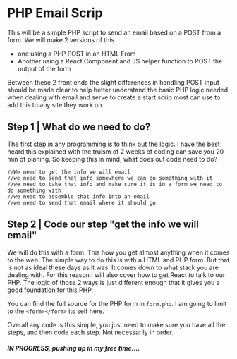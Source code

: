 # PHP Email Scrip

This will be a simple PHP script to send an email based on a POST from a form. We will make 2 versions of this
* one using a PHP POST in an HTML From
* Another using a React Component and JS helper function to POST the output of the form

Between these 2 front ends the slight differences in handling POST input should be made clear to help better understand the basic PHP logic needed when dealing with email and serve to create a start scrip most can use to add this to any site they work on.

## Step 1 | What do we need to do?
The first step in any programming is to think out the logic. I have the best heard this explained with the truism of 2 weeks of coding can save you 20 min of planing. So keeping this in mind, what does out code need to do?

```
//We need to get the info we will email
//we need to send that info somewhere we can do something with it
//we need to take that info and make sure it is in a form we need to do something with
//we need to assemble that info into an email
//we need to send that email where it should go
```

## Step 2 | Code our step "get the info we will email"

We will do this with a form. This how you get almost anything when it comes to the web. The simple way to do this is with a HTML and PHP form. But that is not as ideal these days as it was. It comes down to what stack you are dealing with. For this reason I will also cover how to get React to talk to our PHP. The logic of those 2 ways is just different enough that it gives you a good foundation for this PHP.

You can find the full source for the PHP form in ```form.php```. I am going to limit to the ```<form></form>``` its self here.






Overall any code is this simple, you just need to make sure you have all the steps, and then code each step. Not necessarily in order.




##### IN PROGRESS, pushing up in my free time....

